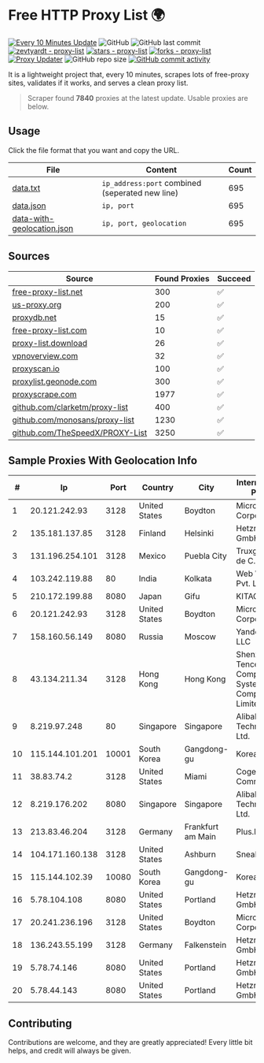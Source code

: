 
# Free HTTP Proxy List 🌍

[![Every 10 Minutes Update](https://github.com/mertguvencli/http-proxy-list/actions/workflows/main.yml/badge.svg?branch=main)](https://github.com/mertguvencli/http-proxy-list/actions/workflows/main.yml)
![GitHub](https://img.shields.io/github/license/mertguvencli/http-proxy-list)
![GitHub last commit](https://img.shields.io/github/last-commit/mertguvencli/http-proxy-list)
[![zevtyardt - proxy-list](https://img.shields.io/static/v1?label=zevtyardt&message=proxy-list&color=blue&logo=github)](https://github.com/zevtyardt/proxy-list "Go to GitHub repo")
[![stars - proxy-list](https://img.shields.io/github/stars/zevtyardt/proxy-list?style=social)](https://github.com/zevtyardt/proxy-list)
[![forks - proxy-list](https://img.shields.io/github/forks/zevtyardt/proxy-list?style=social)](https://github.com/zevtyardt/proxy-list)
[![Proxy Updater](https://github.com/zevtyardt/proxy-list/workflows/Proxy%20Updater/badge.svg)](https://github.com/zevtyardt/proxy-list/actions?query=workflow:"Proxy+Updater")
![GitHub repo size](https://img.shields.io/github/repo-size/zevtyardt/proxy-list)
[![GitHub commit activity](https://img.shields.io/github/commit-activity/m/zevtyardt/proxy-list?logo=commits)](https://github.com/zevtyardt/proxy-list/commits/main)

It is a lightweight project that, every 10 minutes, scrapes lots of free-proxy sites, validates if it works, and serves a clean proxy list.

> Scraper found **7840** proxies at the latest update. Usable proxies are below.

## Usage

Click the file format that you want and copy the URL.

|File|Content|Count|
|----|-------|-----|
|[data.txt](https://raw.githubusercontent.com/mertguvencli/http-proxy-list/main/proxy-list/data.txt)|`ip_address:port` combined (seperated new line)|695|
|[data.json](https://raw.githubusercontent.com/mertguvencli/http-proxy-list/main/proxy-list/data.json)|`ip, port`|695|
|[data-with-geolocation.json](https://raw.githubusercontent.com/mertguvencli/http-proxy-list/main/proxy-list/data-with-geolocation.json)|`ip, port, geolocation`|695|

## Sources

|Source|Found Proxies|Succeed|
|------|-------------|-------|
|[free-proxy-list.net](https://free-proxy-list.net)|300|✅|
|[us-proxy.org](https://www.us-proxy.org)|200|✅|
|[proxydb.net](http://proxydb.net)|15|✅|
|[free-proxy-list.com](https://free-proxy-list.com/?page=&port=&type%5B%5D=http&type%5B%5D=https&up_time=0&search=Search)|10|✅|
|[proxy-list.download](https://www.proxy-list.download/HTTP)|26|✅|
|[vpnoverview.com](https://vpnoverview.com/privacy/anonymous-browsing/free-proxy-servers)|32|✅|
|[proxyscan.io](https://www.proxyscan.io)|100|✅|
|[proxylist.geonode.com](https://proxylist.geonode.com/api/proxy-list?limit=300&page=1&sort_by=lastChecked&sort_type=desc&protocols=http,https)|300|✅|
|[proxyscrape.com](https://api.proxyscrape.com/v2/?request=displayproxies&protocol=http&timeout=10000&country=all&ssl=all&anonymity=all)|1977|✅|
|[github.com/clarketm/proxy-list](https://raw.githubusercontent.com/clarketm/proxy-list/master/proxy-list-raw.txt)|400|✅|
|[github.com/monosans/proxy-list](https://raw.githubusercontent.com/monosans/proxy-list/main/proxies/http.txt)|1230|✅|
|[github.com/TheSpeedX/PROXY-List](https://raw.githubusercontent.com/TheSpeedX/PROXY-List/master/http.txt)|3250|✅|


## Sample Proxies With Geolocation Info

|#|Ip|Port|Country|City|Internet Service Provider|
|-|--|----|-------|----|-------------------------|
|1|20.121.242.93|3128|United States|Boydton|Microsoft Corporation|
|2|135.181.137.85|3128|Finland|Helsinki|Hetzner Online GmbH|
|3|131.196.254.101|3128|Mexico|Puebla City|Truxgo S. R.L. de C.V.|
|4|103.242.119.88|80|India|Kolkata|Web Werks India Pvt. Ltd.|
|5|210.172.199.88|8080|Japan|Gifu|KITAGATA|
|6|20.121.242.93|3128|United States|Boydton|Microsoft Corporation|
|7|158.160.56.149|8080|Russia|Moscow|Yandex.Cloud LLC|
|8|43.134.211.34|3128|Hong Kong|Hong Kong|Shenzhen Tencent Computer Systems Company Limited|
|9|8.219.97.248|80|Singapore|Singapore|Alibaba (US) Technology Co., Ltd.|
|10|115.144.101.201|10001|South Korea|Gangdong-gu|Korea Telecom|
|11|38.83.74.2|3128|United States|Miami|Cogent Communications|
|12|8.219.176.202|8080|Singapore|Singapore|Alibaba (US) Technology Co., Ltd.|
|13|213.83.46.204|3128|Germany|Frankfurt am Main|Plus.line AG|
|14|104.171.160.138|3128|United States|Ashburn|Sneaker Server|
|15|115.144.102.39|10080|South Korea|Gangdong-gu|Korea Telecom|
|16|5.78.104.108|8080|United States|Portland|Hetzner Online GmbH|
|17|20.241.236.196|3128|United States|Boydton|Microsoft Corporation|
|18|136.243.55.199|3128|Germany|Falkenstein|Hetzner Online GmbH|
|19|5.78.74.146|8080|United States|Portland|Hetzner Online GmbH|
|20|5.78.44.143|8080|United States|Portland|Hetzner Online GmbH|



## Contributing

Contributions are welcome, and they are greatly appreciated! Every
little bit helps, and credit will always be given.

